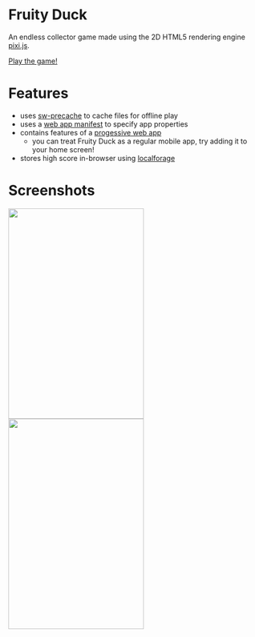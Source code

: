 # Fruity Duck
An endless collector game made using the 2D HTML5 rendering engine [pixi.js](https://github.com/pixijs/pixi.js?utm_source=html5weekly).

[Play the game!](https://fondsontran.com/fruity-duck/)

# Features

- uses [sw-precache](https://github.com/GoogleChrome/sw-precache) to cache files for offline play
- uses a [web app manifest](https://developer.mozilla.org/en-US/docs/Web/Manifest) to specify app properties
- contains features of a [progessive web app](https://developers.google.com/web/progressive-web-apps/)
  - you can treat Fruity Duck as a regular mobile app, try adding it to your home screen!
- stores high score in-browser using [localforage](https://github.com/localForage/localForage)


# Screenshots
<img src="https://dl2.pushbulletusercontent.com/yQMQQmDuC7zdMFfYb3BscTJGb9cFtMeE/Screenshot_20170425-230303~01.png" width="270px" height="420px" /><img src="https://dl2.pushbulletusercontent.com/FPoMVSvy2tOKOZYMgHrfWbisyvwp1GcA/Screenshot_20170430-171725~01.png" width="270px" height="420px" />
